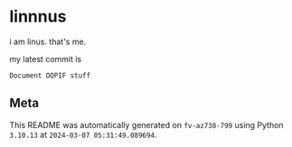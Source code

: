 # linnnus

i am linus. that's me.

my latest commit is

```
Document OOPIF stuff
```

## Meta

This README was automatically generated on `fv-az738-799` using Python
`3.10.13` at `2024-03-07 05:31:49.089694`.
